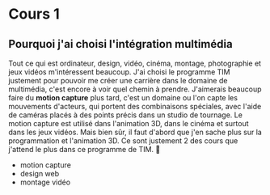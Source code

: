 # Cours 1

## Pourquoi j'ai choisi l'intégration multimédia

Tout ce qui est ordinateur, design, vidéo, cinéma, montage, photographie et jeux vidéos m'intéressent beaucoup. J'ai choisi le programme TIM justement pour pouvoir me créer une carrière dans le domaine de multimédia, c'est encore à voir quel chemin à prendre. J'aimerais beaucoup faire du **motion capture** plus tard, c'est un domaine ou l'on capte les mouvements d'acteurs, qui portent des combinaisons spéciales, avec l'aide de caméras placés à des points précis dans un studio de tournage. Le motion capture est utilisé dans l'animation 3D, dans le cinéma et surtout dans les jeux vidéos. Mais bien sûr, il faut d'abord que j'en sache plus sur la programmation et l'animation 3D. Ce sont justement 2 des cours que j'attend le plus dans ce programme de TIM. 🥰

* motion capture
* design web
* montage vidéo
